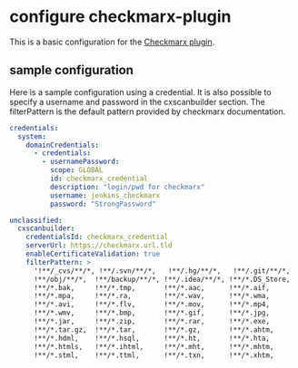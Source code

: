 # configure checkmarx-plugin
This is a basic configuration for the [Checkmarx plugin](https://plugins.jenkins.io/checkmarx).

## sample configuration
Here is a sample configuration using a credential. It is also possible to specify a username and password in the cxscanbuilder section. 
The filterPattern is the default pattern provided by checkmarx documentation.

```yaml
credentials:
  system:
    domainCredentials:
      - credentials:
        - usernamePassword:
          scope: GLOBAL
          id: checkmarx_credential
          description: "login/pwd for checkmarx"
          username: jenkins_checkmarx
          password: "StrongPassword"

unclassified:
  cxscanbuilder:
    credentialsId: checkmarx_credential
    serverUrl: https://checkmarx.url.tld
    enableCertificateValidation: true
    filterPattern: >
      '!**/_cvs/**/*, !**/.svn/**/*,   !**/.hg/**/*,   !**/.git/**/*,  !**/.bzr/**/*, !**/bin/**/*,
      !**/obj/**/*,  !**/backup/**/*, !**/.idea/**/*, !**/*.DS_Store, !**/*.ipr,     !**/*.iws,
      !**/*.bak,     !**/*.tmp,       !**/*.aac,      !**/*.aif,      !**/*.iff,     !**/*.m3u, !**/*.mid, !**/*.mp3,
      !**/*.mpa,     !**/*.ra,        !**/*.wav,      !**/*.wma,      !**/*.3g2,     !**/*.3gp, !**/*.asf, !**/*.asx,
      !**/*.avi,     !**/*.flv,       !**/*.mov,      !**/*.mp4,      !**/*.mpg,     !**/*.rm,  !**/*.swf, !**/*.vob,
      !**/*.wmv,     !**/*.bmp,       !**/*.gif,      !**/*.jpg,      !**/*.png,     !**/*.psd, !**/*.tif, !**/*.swf,
      !**/*.jar,     !**/*.zip,       !**/*.rar,      !**/*.exe,      !**/*.dll,     !**/*.pdb, !**/*.7z,  !**/*.gz,
      !**/*.tar.gz,  !**/*.tar,       !**/*.gz,       !**/*.ahtm,     !**/*.ahtml,   !**/*.fhtml, !**/*.hdm,
      !**/*.hdml,    !**/*.hsql,      !**/*.ht,       !**/*.hta,      !**/*.htc,     !**/*.htd, !**/*.war, !**/*.ear,
      !**/*.htmls,   !**/*.ihtml,     !**/*.mht,      !**/*.mhtm,     !**/*.mhtml,   !**/*.ssi, !**/*.stm,
      !**/*.stml,    !**/*.ttml,      !**/*.txn,      !**/*.xhtm,     !**/*.xhtml,   !**/*.class, !**/*.iml, !Checkmarx/Reports/*.*'

```
